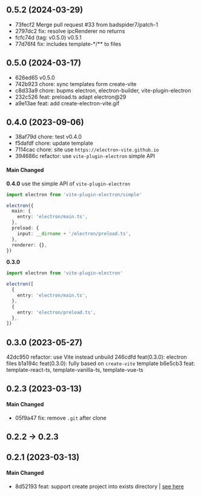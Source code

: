 ## 0.5.2 (2024-03-29)

- 73fecf2 Merge pull request #33 from badspider7/patch-1
- 2797dc2 fix: resolve ipcRenderer no returns
- fcfc74d (tag: v0.5.0) v0.5.1
- 77d76f4 fix: includes template-*/** to files

## 0.5.0 (2024-03-17)

- 626ed65 v0.5.0
- 742b923 chore: sync templates form create-vite
- c8d33a9 chore: bupms electron, electron-builder, vite-plugin-electron
- 232c526 feat: preload.ts adapt electron@29
- a9e13ae feat: add create-electron-vite.gif

## 0.4.0 (2023-09-06)

- 38af79d chore: test v0.4.0
- f5dafdf chore: update template
- 7114cac chore: site use `https://electron-vite.github.io`
- 394686c refactor: use `vite-plugin-electron` simple API

#### Main Changed

**0.4.0** use the simple API of `vite-plugin-electron`

```ts
import electron from 'vite-plugin-electron/simple'

electron({
  main: {
    entry: 'electron/main.ts',
  },
  preload: {
    input: __dirname + '/electron/preload.ts',
  },
  renderer: {},
})
```

**0.3.0**

```ts
import electron from 'vite-plugin-electron'

electron([
  {
    entry: 'electron/main.ts',
  },
  {
    entry: 'electron/preload.ts',
  },
])
```

## 0.3.0 (2023-05-27)

42dc950 refactor: use Vite instead unbuild
246cdfd feat(0.3.0): electron files
b1a194c feat(0.3.0): fully based on `create-vite` template
b6e5cb3 feat: template-react-ts, template-vanilla-ts, template-vue-ts

## 0.2.3 (2023-03-13)

#### Main Changed

- 05f9a47 fix: remove `.git` after clone

## 0.2.2 -> 0.2.3

## 0.2.1 (2023-03-13)

#### Main Changed

- 8d52193 feat: support create project into exists directory | [see here](https://github.com/vitejs/vite/pull/12390#issuecomment-1465457917)
